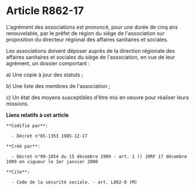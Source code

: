 # Article R862-17

L'agrément des associations est prononcé, pour une durée de cinq ans renouvelable, par le préfet de région du siège de
l'association sur proposition du directeur régional des affaires sanitaires et sociales.

Les associations doivent déposer auprès de la direction régionale des affaires sanitaires et sociales du siège de
l'association, en vue de leur agrément, un dossier comportant :

a) Une copie à jour des statuts ;

b) Une liste des membres de l'association ;

c) Un état des moyens susceptibles d'être mis en oeuvre pour réaliser leurs missions.

**Liens relatifs à cet article**

	**Codifié par**:

	  - Décret n°85-1353 1985-12-17

	**Créé par**:

	  - Décret n°99-1054 du 15 décembre 1999 - art. 1 () JORF 17 décembre 1999 en vigueur le 1er janvier 2000

	**Cite**:

	  - Code de la sécurité sociale. - art. L862-8 (M)
